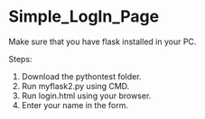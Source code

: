 # Simple_LogIn_Page
Make sure that you have flask installed in your PC.

Steps:

1. Download the pythontest folder.
2. Run myflask2.py using CMD.
3. Run login.html using your browser.
4. Enter your name in the form.
